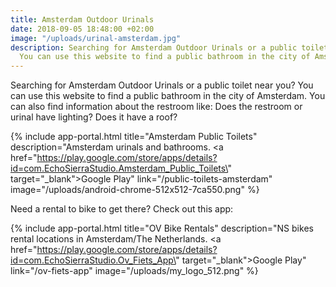```yaml
---
title: Amsterdam Outdoor Urinals
date: 2018-09-05 18:48:00 +02:00
image: "/uploads/urinal-amsterdam.jpg"
description: Searching for Amsterdam Outdoor Urinals or a public toilet near you?
  You can use this website to find a public bathroom in the city of Amsterdam.
---
```


Searching for Amsterdam Outdoor Urinals or a public toilet near you? You can use this website to find a public bathroom in the city of Amsterdam. You can also find information about the restroom like: Does the restroom or urinal have lighting? Does it have a roof?

{% include app-portal.html title="Amsterdam Public Toilets" 
 description="Amsterdam urinals and bathrooms. <a href=\"https://play.google.com/store/apps/details?id=com.EchoSierraStudio.Amsterdam_Public_Toilets\" target=\"_blank\">Google Play</a>" link="/public-toilets-amsterdam" image="/uploads/android-chrome-512x512-7ca550.png" %}

Need a rental to bike to get there? Check out this app:

{% include app-portal.html title="OV Bike Rentals" 
 description="NS bikes rental locations in Amsterdam/The Netherlands. <a href=\"https://play.google.com/store/apps/details?id=com.EchoSierraStudio.Ov_Fiets_App\" target=\"_blank\">Google Play</a>" link="/ov-fiets-app" image="/uploads/my_logo_512.png" %}